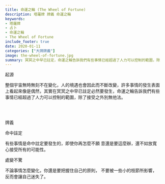 ```yaml
---
title: 命運之輪 (The Wheel of Fortune)
description: 塔羅牌 牌義 命運之輪
keywords:
- 塔羅牌
- 占卜
- 命運之輪
- The Wheel of Fortune
include_footer: true
date: 2020-01-11
categories: ["大牌牌義"]
image: the-wheel-of-fortune.jpg
summary: 冥冥之中早已註定，命運之輪告訴我們有些事情已經超過了人力可以控制的範圍，除了接受之外別無他法。
---
```


<p class="title is-3">起源</p>
<p class="subtitle is-6">
整個宇宙無時無刻不在變化，人的境遇也會因此而不斷改變，許多事情的發生表面上看起來像是偶然，其實在冥冥之中早已註定必然要發生，命運之輪告訴我們有些事情已經超過了人力可以控制的範圍，除了接受之外別無他法。
</p>

<br/><br/>
<p class="title is-3">牌義</p>
<p class="subtitle is-4">命中註定</p>
<p class="subtitle is-6">有些事情是命中註定要發生的，即使你再怎麼不願 意還是要這麼辦，還不如放寬心接受所有的可能性。</p>
<p class="subtitle is-4">處變不驚</p>
<p class="subtitle is-6">不論事情怎麼變化，你還是要把握住自己的原則， 不要被一些小的枝節所影響，反而會讓自己迷失了。</p>
